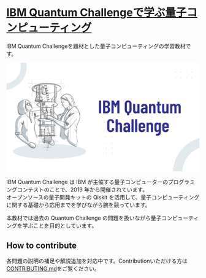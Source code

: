 # [IBM Quantum Challengeで学ぶ量子コンピューティング](https://quantum-tokyo.github.io/iqc-textbook/)
IBM Quantum Challengeを題材とした量子コンピューティングの学習教材です。

![](./src/resources/ibm-quantum-challenge.png)

IBM Quantum Challenge は IBM が主催する量子コンピューターのプログラミングコンテストのことで、2019 年から開催されています。  
オープンソースの量子開発キットの Qiskit を活用して、量子コンピューティングに関する基礎から応用までを学びながら腕を競っています。

本教材では過去の Quantum Challenge の問題を扱いながら量子コンピューティングを学ぶことを目的としています。

## How to contribute
各問題の説明の補足や解説追加を対応中です。Contributionいただける方は[CONTRIBUTING.md](./CONTRIBUTING.md)をご覧ください。
